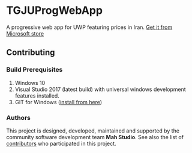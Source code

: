 # TGJUProgWebApp

A progressive web app for UWP featuring prices in Iran. [Get it from Microsoft store](https://www.microsoft.com/en-pm/store/p/tgju/9mz78hnpbdh1)

## Contributing

### Build Prerequisites

1. Windows 10
2. Visual Studio 2017 (latest build) with universal windows development features installed.
3. GIT for Windows ([install from here](http://gitforwindows.org/))

### Authors

This project is designed, developed, maintained and supported by the community software development team **Mah Studio**.
See also the list of [contributors](https://github.com/MahStudio/TGJUProgWebApp/contributors) who participated in this project.

